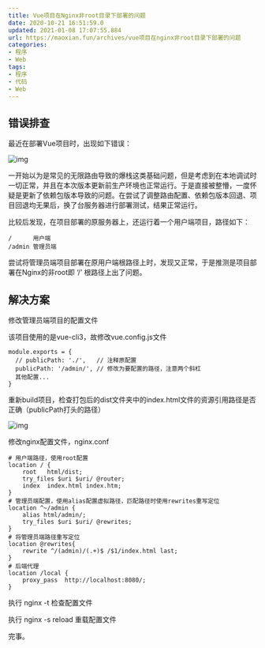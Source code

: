 ```yaml
---
title: Vue项目在Nginx非root目录下部署的问题
date: 2020-10-21 16:51:59.0
updated: 2021-01-08 17:07:55.884
url: https://maoxian.fun/archives/vue项目在nginx非root目录下部署的问题
categories: 
- 程序
- Web
tags: 
- 程序
- 代码
- Web
---
```


## 错误排查

最近在部署Vue项目时，出现如下错误：

![img](https://img-maoxian-fun.oss-cn-hangzhou.aliyuncs.com/MxBlogImg/009501e2311bca14f237f5d30a9f8ac2-378b44-1610095800.png?x-oss-process=style/mxcompress)

一开始以为是常见的无限路由导致的爆栈这类基础问题，但是考虑到在本地调试时一切正常，并且在本次版本更新前生产环境也正常运行。于是直接被整懵，一度怀疑是更新了依赖包版本导致的问题。在尝试了调整路由配置、依赖包版本回退、项目回退均无果后，换了台服务器进行部署测试，结果正常运行。

比较后发现，在项目部署的原服务器上，还运行着一个用户端项目，路径如下：

```nginx
/      用户端
/admin 管理员端
```

尝试将管理员端项目部署在原用户端根路径上时，发现又正常，于是推测是项目部署在Nginx的非root即 ‘/’ 根路径上出了问题。

## 解决方案

修改管理员端项目的配置文件

该项目使用的是vue-cli3，故修改vue.config.js文件

```nginx
module.exports = {
  // publicPath: './',   // 注释原配置
  publicPath: '/admin/', // 修改为要配置的路径，注意两个斜杠
  其他配置...
}
```

重新build项目，检查打包后的dist文件夹中的index.html文件的资源引用路径是否正确（publicPath打头的路径）

![img](https://img-maoxian-fun.oss-cn-hangzhou.aliyuncs.com/MxBlogImg/f48c4c3cab9bf32d52e1043e5341c724-54d547-1610095811.png?x-oss-process=style/mxcompress)

修改nginx配置文件，nginx.conf

```nginx
# 用户端路径，使用root配置
location / {
    root   html/dist;
    try_files $uri $uri/ @router;
    index  index.html index.htm;
}
# 管理员端配置，使用alias配置虚拟路径，匹配路径时使用rewrites重写定位
location ^~/admin {
    alias html/admin/;
    try_files $uri $uri/ @rewrites;
}
# 将管理员端路径重写定位
location @rewrites{
    rewrite ^/(admin)/(.+)$ /$1/index.html last;
}
# 后端代理
location /local {
    proxy_pass  http://localhost:8080/;
}
```

执行 nginx -t 检查配置文件

执行 nginx -s reload 重载配置文件

完事。